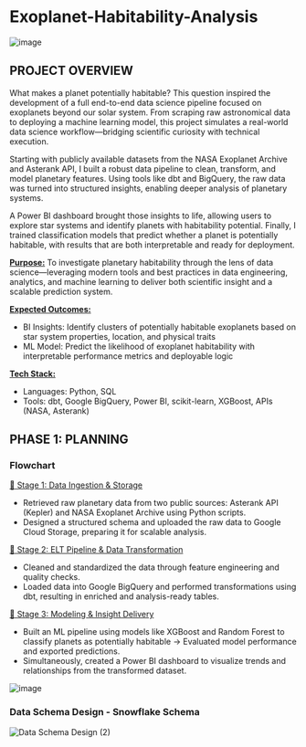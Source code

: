 # Exoplanet-Habitability-Analysis

![image](https://github.com/user-attachments/assets/912935a7-0b9c-4bda-90e2-2f38da488d69)

## PROJECT OVERVIEW

What makes a planet potentially habitable? This question inspired the development of a full end-to-end data science pipeline focused on exoplanets beyond our solar system. From scraping raw astronomical data to deploying a machine learning model, this project simulates a real-world data science workflow—bridging scientific curiosity with technical execution.

Starting with publicly available datasets from the NASA Exoplanet Archive and Asterank API, I built a robust data pipeline to clean, transform, and model planetary features. Using tools like dbt and BigQuery, the raw data was turned into structured insights, enabling deeper analysis of planetary systems.

A Power BI dashboard brought those insights to life, allowing users to explore star systems and identify planets with habitability potential. Finally, I trained classification models that predict whether a planet is potentially habitable, with results that are both interpretable and ready for deployment.

**<ins>Purpose:</ins>**
To investigate planetary habitability through the lens of data science—leveraging modern tools and best practices in data engineering, analytics, and machine learning to deliver both scientific insight and a scalable prediction system.

**<ins>Expected Outcomes:</ins>**

* BI Insights: Identify clusters of potentially habitable exoplanets based on star system properties, location, and physical traits
* ML Model: Predict the likelihood of exoplanet habitability with interpretable performance metrics and deployable logic

**<ins>Tech Stack:</ins>**

* Languages: Python, SQL
* Tools: dbt, Google BigQuery, Power BI, scikit-learn, XGBoost, APIs (NASA, Asterank)

## PHASE 1: PLANNING
### Flowchart

<ins>🔹 Stage 1: Data Ingestion & Storage</ins>

* Retrieved raw planetary data from two public sources: Asterank API (Kepler) and NASA Exoplanet Archive using Python scripts.
* Designed a structured schema and uploaded the raw data to Google Cloud Storage, preparing it for scalable analysis.

<ins>🔹 Stage 2: ELT Pipeline & Data Transformation</ins>

* Cleaned and standardized the data through feature engineering and quality checks.
* Loaded data into Google BigQuery and performed transformations using dbt, resulting in enriched and analysis-ready tables.

<ins>🔹 Stage 3: Modeling & Insight Delivery</ins>

* Built an ML pipeline using models like XGBoost and Random Forest to classify planets as potentially habitable -> Evaluated model performance and exported predictions.
* Simultaneously, created a Power BI dashboard to visualize trends and relationships from the transformed dataset.

![image](https://github.com/user-attachments/assets/2a44f309-00b3-44c4-b617-9bc92ad19f81)

### Data Schema Design - Snowflake Schema
![Data Schema Design (2)](https://github.com/user-attachments/assets/c6f68d8c-6d36-44a3-b3b6-b609d256544d)

